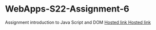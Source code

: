 # WebApps-S22-Assignment-6
Assignment introduction to Java Script and DOM
<a href="https://44-563-web-apps-s22.github.io/webapps-s22-assignment-6-manikantaarumilli/president.html">Hosted link
 <a href="https://44-563-web-apps-s22.github.io/webapps-s22-assignment-6-manikantaarumilli/tips.html">Hosted link
  
  
  
  
  
  
  
  
  
  
  
  
  
  
  
  
  
  
  
  
  
  
  
  
  

